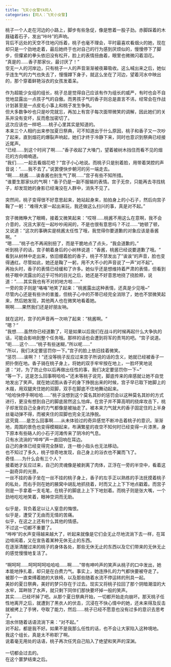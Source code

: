 ```yaml
---
title: 飞天小女警tk同人
categories: [同人：飞天小女警]
---
```


桃子一个人走在河边的小路上，脚步有些急促，像是憋着一股子劲。赤脚踩着的木屐磕着石子，发出“咔咔”的声响。<br>背后不远处的天空不住地闪烁着，桃子也毫不理会，平时最喜欢看烟火的她，现在却只是一个劲地走着，最后她终于也对自己的行为感到厌烦似的，慢慢停下了脚步，但攥紧的拳头依旧没有松开，脸上的表情扭曲着，眼里也微微闪着泪花。<br>“真是的……香子那家伙，最讨厌了！”<br>空无一人的河岸边，只有桃子一人的声音渐渐被夜幕吸收。这么喊出来之后，她似乎连生气的力气也失去了，慢慢蹲下身子，就这么坐在了河边，望着河水中映出的，那个穿着鲜艳浴衣的女孩发着呆。<br><br>作为超能少女组的组长，桃子总是觉得自己应该有作为组长的威严，有时也会不自觉地显露出一点孩子气的自傲。而男孩子气的香子则总是直言不讳，经常会在作战计划甚至是一点皮毛小事上和桃子发生争执。<br>但大多数争吵也只是吵完就忘，再加上有宫子每次面带微笑的调解，因此她们的关系并没有变坏，反而愈加密切了。<br>这次应该也一样吧……桃子心里其实是知道的。<br>本来三个人相约出来参加夏日祭典，可不知道出于什么原因，桃子和香子又一次吵了起来，直到烟花的爆裂声响起，她们才终于冷静下来，同时也意识到祭典已经接近尾声。<br>“已经……到这个时间了啊……”香子收起了大嗓门，望着被树木挡住而看不见的烟花的方向喃喃道。<br>“我们……一起去看烟花吧？”宫子小心地说。而桃子只是别着脸，用带着哭腔的声音说：“……我不去了。”说罢便快步朝河的另一端走去。<br>“啊……桃酱……诶香酱也别生气了啊……”宫子有些不知所措。<br>“谁要生那家伙的气啊！”香子仍是一副不服输的表情。宫子无奈，只能再去寻找桃子，却发现她的身影已经淹没在人群中，消失不见了。<br><br>突然间，桃子变得很不好意思起来，她站起身来，拍拍身上的小石子，然后向宫子鞠了一躬：“难得大家一起出来玩，我还做这么扫兴的事，真是对不起。”<br><br>宫子微微睁大了眼睛，接着又微笑起来：“哎呀……桃酱不用这么在意啊，我不会介意的，况且大家在一起吵吵闹闹的，不是也很有意思吗？不过……“她顿了顿，又说道：”这次的事确实是桃酱太任性了哦，我觉得你要道歉的对象应该是香酱啊。“<br>“嗯……”桃子也不再闹别扭了，而是干脆地点了点头，“我会道歉的。”<br>听到桃子的话，宫子朝着身后的小树林说道：“香酱，桃酱已经说要道歉了哦。“<br>看到从树林中走出来，依旧绷着脸的香子，桃子不禁发出了”诶诶“的声音，脸也变得通红。尽管如此，她还是鞠了一躬，用不大不小的声音说了一声”对不起“。<br>再抬头时，香子的表情已经缓和了许多。她似乎还是想维持着严肃的表情，但看到桃子眼中流露出的近乎可怜的目光之后，她还是不好意思地挠了挠脸颊，说道：”……其实我也有不对的地方啦……“<br>一旁的宫子则是“咯咯”地笑了起来：”桃酱露出这种表情，还真是少见哦\~“<br>尽管内心还是有些许的害羞，但桃子心中的芥蒂已经完全消除了，她也不禁微笑起来，然后她发现，其他两人也在微笑地看着她。<br>啊啊……果然我们还是好朋友呐。<br><br>就在这时，宫子的声音再一次响了起来：”桃酱啊。“<br>”嗯？“<br>”我想……虽然你已经道歉了，可是如果以后我们在战斗的时候再起什么大争执的话，可能会影响到整个任务哦。那样的话也会遭到将军的责骂的吧。“宫子说道。<br>”呃……这个……“桃子有些迷糊，”所以呢……“<br>“所以，我们决定要惩罚你一下。”宫子的脸上依旧挂着微笑。<br>“惩罚……诶啊？！”还没等桃子反应过来宫子所说的话的含义，她就已经被香子一把扑倒在地。香子骑在桃子身上，将她的双手牢牢按在地上，一脸坏笑地说道：“对，为了防止你以后再做出任性的事，我们决定要惩罚你一下\~”<br>“等一下，这是怎么回事啊哈哈\~”还未等桃子说完，脚底传来的痒感就让她不自觉地发出了笑声。就在她试图从香子的身下挣脱出来的时候，宫子早已取下她脚上的木屐，用双腿夹住她的双脚，双手在脚底不住地舞动起来。<br>“哈哈快停手啊哈哈……”桃子没想到这个莫名其妙的惩罚会以这种莫名其妙的方式进行，更没有想到自己的脚底居然这么怕痒。在宫子并不算高明的挠痒攻击下，桃子却发现自己全身的力气都像是被抽走了。被本来力气就大的香子固定住的上半身丝毫动弹不得，而被夹住的双脚也完全无法挣脱。<br>这究竟……是怎么回事啊……从未体验过的奇异感觉不断冲击着桃子的意识。渐渐地，周围的景色也变得模糊起来，布满繁星的夜空不知何时已经变得一片漆黑，身下原本有些硌人的小石子河滩传来了阴冷的气息。<br>只有水流淌的“哗哗”声一直回响在耳边。<br>自己的身体已经变得完全酥软，连一根小指头也无法移动。<br>也不知过了多久，桃子惊奇地发现，自己身上的浴衣也不翼而飞了。<br>奇怪……为什么会有三个人？<br>接着她才反应过来，自己的灵魂像是被剥离了肉体，正浮在一旁的半空中，看着这一副奇异的光景。<br>一丝不挂的香子坐在一丝不挂的桃子身上，香子的左手正以熟练的手法抚摸着桃子的私处，而右手则在她的腋窝中胡乱地抓挠着，时而又上上下下地点戳着。而宫子则是一手拿着一支毛笔，在桃子的脚底上上下下地划着。而桃子则是张大嘴，一个劲地吃吃地笑着，眼神空洞而无助。<br><br>似乎是，背负着足以让人窒息的悔恨。<br>似乎是，遭受了无由而无情的苦痛。<br>似乎，在这之上还有什么其他的情感。<br>不过这一切都不重要了。<br>“哗哗”的水声变得越来越大了，听起来就像是它们会无止尽地流淌下去一样，在耳边喧闹着，又在宣告着某种无休无止的东西。<br>在逐渐清醒过来的桃子的身体各处，那些无休无止的东西以及它们带来的无休无止的感觉慢慢地复活了。<br><br>“啊呵呵……呵呵呵呵哈哈哈……啊……”带有呻吟声的笑声从桃子的口中发出，她本能地挣扎着，却只是在白费力气。事实上，她连挣扎的力气都快要被夺走了。<br>被那个一直束缚着她的大铁椅，以及那些随着水流不停运转的刑具一起。<br>美妙的夏日祭典，美好的梦只存在于过去。现实又将桃子拉回了那个阴暗潮湿的大水牢，耳畔除了水声，就只剩下同伴们那快要坏掉一般的笑声。<br>其实……已经坏掉了吧。从那个夏日祭典开始，一切都开始走向崩坏。那天桃子任性地离开之后，就遭到了黑衣人的伏击，沉浸在不快心情中的她，还未来得及反击就被拷上了手铐，夺取了能力，然后……桃子已经不愿意也没有过多的意识去思考了。<br>泪水伴随着话语流淌下来：“对不起。”<br>对不起，都是我不好。如果不是我那么任性的话，也不会让大家陷入这种境地。<br>我这个组长，真是太不称职了啊。<br>说着毫无用处的话语，桃子再次任凭自己陷入了绝望和笑声的深渊。<br><br>一切都会过去的。<br>在这个噩梦结束之后。